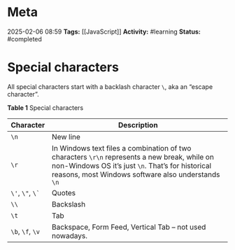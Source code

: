 # Meta
2025-02-06 08:59
**Tags:** [[JavaScript]]
**Activity:** #learning 
**Status:** #completed 

# Special characters
All special characters start with a backlash character `\`, aka an “escape character”.

**Table 1** Special characters

| **Character**        | **Description**                                                                                                                                                                                         |
| -------------------- | ------------------------------------------------------------------------------------------------------------------------------------------------------------------------------------------------------- |
| `\n`                 | New line                                                                                                                                                                                                |
| `\r`                 | In Windows text files a combination of two characters `\r\n` represents a new break, while on non-Windows OS it’s just `\n`. That’s for historical reasons, most Windows software also understands `\n` |
| `\'`, `\"`, `` \` `` | Quotes                                                                                                                                                                                                  |
| `\\`                 | Backslash                                                                                                                                                                                               |
| `\t`                 | Tab                                                                                                                                                                                                     |
| `\b`, `\f`, `\v`     | Backspace, Form Feed, Vertical Tab – not used nowadays.                                                                                                                                                 |
